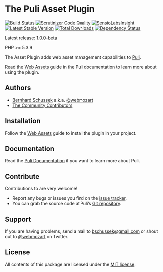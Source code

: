 The Puli Asset Plugin
=====================

[![Build Status](https://travis-ci.org/puli/asset-plugin.svg?branch=master)](https://travis-ci.org/puli/asset-plugin)
[![Scrutinizer Code Quality](https://scrutinizer-ci.com/g/puli/asset-plugin/badges/quality-score.png?b=master)](https://scrutinizer-ci.com/g/puli/asset-plugin/?branch=master)
[![SensioLabsInsight](https://insight.sensiolabs.com/projects/2197ba95-f3a5-4434-a11f-0ea4e37a74de/mini.png)](https://insight.sensiolabs.com/projects/2197ba95-f3a5-4434-a11f-0ea4e37a74de)
[![Latest Stable Version](https://poser.pugx.org/puli/asset-plugin/v/stable.svg)](https://packagist.org/packages/puli/asset-plugin)
[![Total Downloads](https://poser.pugx.org/puli/asset-plugin/downloads.svg)](https://packagist.org/packages/puli/asset-plugin)
[![Dependency Status](https://www.versioneye.com/php/puli:asset-plugin/1.0.0/badge.svg)](https://www.versioneye.com/php/puli:asset-plugin/1.0.0)

Latest release: [1.0.0-beta](https://packagist.org/packages/puli/asset-plugin#1.0.0-beta)

PHP >= 5.3.9

The Asset Plugin adds web asset management capabilities to [Puli].

Read the [Web Assets] guide in the Puli documentation to learn more about
using the plugin.

Authors
-------

* [Bernhard Schussek] a.k.a. [@webmozart]
* [The Community Contributors]

Installation
------------

Follow the [Web Assets] guide to install the plugin in your project.

Documentation
-------------

Read the [Puli Documentation] if you want to learn more about Puli.

Contribute
----------

Contributions to are very welcome!

* Report any bugs or issues you find on the [issue tracker].
* You can grab the source code at Puli’s [Git repository].

Support
-------

If you are having problems, send a mail to bschussek@gmail.com or shout out to
[@webmozart] on Twitter.

License
-------

All contents of this package are licensed under the [MIT license].

[Puli]: http://puli.io
[Bernhard Schussek]: http://webmozarts.com
[The Community Contributors]: https://github.com/puli/asset-plugin/graphs/contributors
[Getting Started]: http://docs.puli.io/en/latest/getting-started.html
[Web Assets]: http://docs.puli.io/en/latest/web-assets.html
[Puli Documentation]: http://docs.puli.io/en/latest/index.html
[issue tracker]: https://github.com/puli/issues/issues
[Git repository]: https://github.com/puli/asset-plugin
[@webmozart]: https://twitter.com/webmozart
[MIT license]: LICENSE
